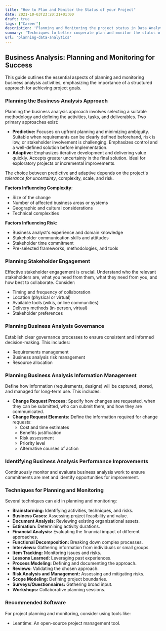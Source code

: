 ```yaml
---
title: "How to Plan and Monitor the Status of your Project"
date: 2021-10-03T23:20:21+01:00
draft: true
tags: ["Career"]
description: 'Planning and Monitoring the project status in Data Analytics.'
summary: 'Techniques to better cooperate plan and monitor the status of a project.'
url: 'planning-data-analytics'
---
```


## Business Analysis: Planning and Monitoring for Success

This guide outlines the essential aspects of planning and monitoring business analysis activities, emphasizing the importance of a structured approach for achieving project goals.

### Planning the Business Analysis Approach

Planning the business analysis approach involves selecting a suitable methodology and defining the activities, tasks, and deliverables.  Two primary approaches exist:

* **Predictive:** Focuses on upfront planning and minimizing ambiguity.  Suitable when requirements can be clearly defined beforehand, risk is low, or stakeholder involvement is challenging.  Emphasizes control and a well-defined solution before implementation.
* **Adaptive:** Emphasizes iterative development and delivering value quickly.  Accepts greater uncertainty in the final solution.  Ideal for exploratory projects or incremental improvements.

The choice between predictive and adaptive depends on the project's *tolerance for uncertainty*, complexity, scale, and risk.

**Factors Influencing Complexity:**

* Size of the change
* Number of affected business areas or systems
* Geographic and cultural considerations
* Technical complexities

**Factors Influencing Risk:**

* Business analyst's experience and domain knowledge
* Stakeholder communication skills and attitudes
* Stakeholder time commitment
* Pre-selected frameworks, methodologies, and tools

### Planning Stakeholder Engagement

Effective stakeholder engagement is crucial.  Understand who the relevant stakeholders are, what you need from them, what they need from you, and how best to collaborate.  Consider:

* Timing and frequency of collaboration
* Location (physical or virtual)
* Available tools (wikis, online communities)
* Delivery methods (in-person, virtual)
* Stakeholder preferences

### Planning Business Analysis Governance

Establish clear governance processes to ensure consistent and informed decision-making. This includes:

* Requirements management
* Business analysis risk management
* Resource allocation

### Planning Business Analysis Information Management

Define how information (requirements, designs) will be captured, stored, and managed for long-term use.  This includes:

* **Change Request Process:**  Specify how changes are requested, when they can be submitted, who can submit them, and how they are communicated.
* **Change Request Elements:** Define the information required for change requests:
    * Cost and time estimates
    * Benefits justification
    * Risk assessment
    * Priority level
    * Alternative courses of action

### Identifying Business Analysis Performance Improvements

Continuously monitor and evaluate business analysis work to ensure commitments are met and identify opportunities for improvement.

### Techniques for Planning and Monitoring

Several techniques can aid in planning and monitoring:

* **Brainstorming:** Identifying activities, techniques, and risks.
* **Business Cases:** Assessing project feasibility and value.
* **Document Analysis:** Reviewing existing organizational assets.
* **Estimation:** Determining activity durations.
* **Financial Analysis:** Evaluating the financial impact of different approaches.
* **Functional Decomposition:** Breaking down complex processes.
* **Interviews:** Gathering information from individuals or small groups.
* **Item Tracking:** Monitoring issues and risks.
* **Lessons Learned:**  Leveraging past experiences.
* **Process Modeling:** Defining and documenting the approach.
* **Reviews:** Validating the chosen approach.
* **Risk Analysis and Management:** Assessing and mitigating risks.
* **Scope Modeling:** Defining project boundaries.
* **Surveys/Questionnaires:** Gathering broad input.
* **Workshops:** Collaborative planning sessions.

### Recommended Software

For project planning and monitoring, consider using tools like:

* Leantime: An open-source project management tool.
